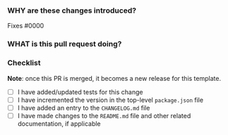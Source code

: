<!--
  ☝️How to write a good PR title:
  - Prefix it with [Feature] (if applicable)
  - Start with a verb, for example: Add, Delete, Improve, Fix…
  - Give as much context as necessary and as little as possible
  - Prefix it with [WIP] while it’s a work in progress
-->

### WHY are these changes introduced?

Fixes #0000 <!-- link to issue if one exists -->

<!--
  Context about the problem that’s being addressed.
-->

### WHAT is this pull request doing?

<!--
  Summary of the changes committed.
  Before / after screenshots appreciated for UI changes.
-->

### Checklist

**Note**: once this PR is merged, it becomes a new release for this template.

- [ ] I have added/updated tests for this change
- [ ] I have incremented the version in the top-level `package.json` file
- [ ] I have added an entry to the `CHANGELOG.md` file
- [ ] I have made changes to the `README.md` file and other related documentation, if applicable

